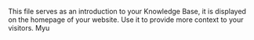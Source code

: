 This file serves as an introduction to your Knowledge Base, it is displayed on the homepage of your website. Use it to provide more context to your visitors. Myu

